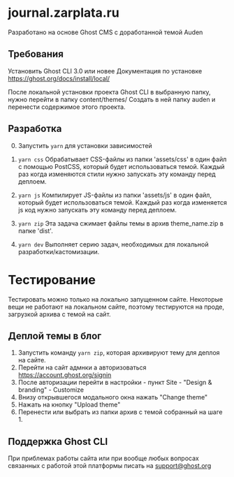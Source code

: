 # journal.zarplata.ru

Разработано на основе Ghost CMS с доработанной темой Auden

## Требования

Установить Ghost CLI 3.0 или новее
Документация по установке https://ghost.org/docs/install/local/

После локальной установки проекта Ghost CLI в выбранную папку, нужно перейти в папку content/themes/
Создать в ней папку auden и перенести содержимое этого проекта.

## Разработка

0. Запустить `yarn` для установки зависимостей

1. `yarn css`
   Обрабатывает CSS-файлы из папки 'assets/css' в один файл с помощью PostCSS,
   который будет использоваться темой. Каждый раз когда изменяются стили нужно запускать эту команду перед деплоем.

2. `yarn js`
   Компилирует JS-файлы из папки 'assets/js' в один файл,
   который будет использоваться темой. Каждый раз когда изменяется js код нужно запускать эту команду перед деплоем.

3. `yarn zip`
   Эта задача сжимает файлы темы в архив theme_name.zip в папке 'dist'.

4. `yarn dev`
   Выполняет серию задач, необходимых для локальной разработки/кастомизации.
   
# Тестирование

Тестировать можно только на локально запущенном сайте.
Некоторые вещи не работают на локальном сайте, поэтому тестируются на проде, загрузкой архива с темой на сайт.

## Деплой темы в блог

1. Запустить команду `yarn zip`, которая архивируют тему для деплоя на сайте.
2. Перейти на сайт адмнки а авторизоваться https://account.ghost.org/signin
3. После авторизации перейти в настройки - пункт Site - "Design & branding" - Customize
4. Внизу открывшегося модального окна нажать "Change theme"
5. Нажать на кнопку "Upload theme"
6. Перенести или выбрать из папки архив с темой собранный на шаге 1.

## Поддержка Ghost CLI
При приблемах работы сайта или при вообще любых вопросах связанных с работой этой платформы писать на support@ghost.org

